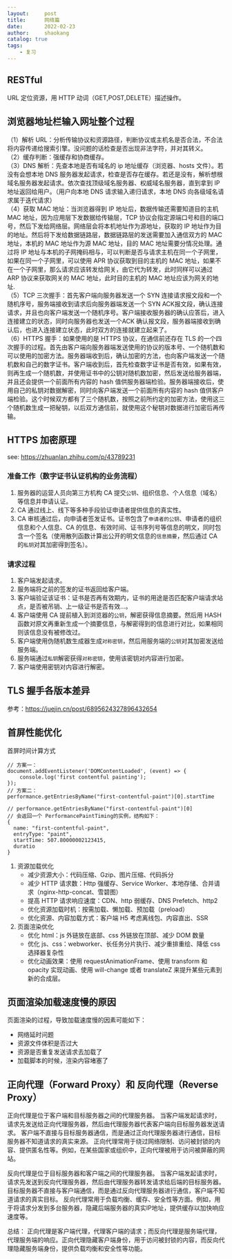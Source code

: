 ```yaml
---
layout:     post
title:      网络篇
date:       2022-02-23
author:     shaokang
catalog: true
tags:
    - 复习
---
```


## RESTful
URL 定位资源，用 HTTP 动词（GET,POST,DELETE）描述操作。

## 浏览器地址栏输入网址整个过程
（1）解析 URL：分析传输协议和资源路径，判断协议或主机名是否合法，不合法将内容传递给搜索引擎。没问题的话检查是否出现非法字符，并对其转义。  
（2）缓存判断：强缓存和协商缓存。  
（3）DNS 解析：先查本地是否有域名的 ip 地址缓存（浏览器、hosts 文件）。若没有会想本地 DNS 服务器发起请求，检查是否存在缓存。若还是没有，解析想根域名服务器发起请求。依次查找顶级域名服务器、权威域名服务器，直到拿到 IP 地址返回给用户。（用户向本地 DNS 请求输入递归请求，本地 DNS 向各级域名请求属于迭代请求）  
（4）获取 MAC 地址：当浏览器得到 IP 地址后，数据传输还需要知道目的主机 MAC 地址，因为应用层下发数据给传输层，TCP 协议会指定源端口号和目的端口号，然后下发给网络层。网络层会将本机地址作为源地址，获取的 IP 地址作为目的地址。然后将下发给数据链路层，数据链路层的发送需要加入通信双方的 MAC 地址，本机的 MAC 地址作为源 MAC 地址，目的 MAC 地址需要分情况处理。通过将 IP 地址与本机的子网掩码相与，可以判断是否与请求主机在同一个子网里，如果在同一个子网里，可以使用 APR 协议获取到目的主机的 MAC 地址，如果不在一个子网里，那么请求应该转发给网关，由它代为转发，此时同样可以通过 ARP 协议来获取网关的 MAC 地址，此时目的主机的 MAC 地址应该为网关的地址.  
（5）TCP 三次握手：首先客户端向服务器发送一个 SYN 连接请求报文段和一个随机序号，服务端接收到请求后向服务器端发送一个 SYN ACK报文段，确认连接请求，并且也向客户端发送一个随机序号。客户端接收服务器的确认应答后，进入连接建立的状态，同时向服务器也发送一个ACK 确认报文段，服务器端接收到确认后，也进入连接建立状态，此时双方的连接就建立起来了。  
（6）HTTPS 握手：如果使用的是 HTTPS 协议，在通信前还存在 TLS 的一个四次握手的过程。首先由客户端向服务器端发送使用的协议的版本号、一个随机数和可以使用的加密方法。服务器端收到后，确认加密的方法，也向客户端发送一个随机数和自己的数字证书。客户端收到后，首先检查数字证书是否有效，如果有效，则再生成一个随机数，并使用证书中的公钥对随机数加密，然后发送给服务器端，并且还会提供一个前面所有内容的 hash 值供服务器端检验。服务器端接收后，使用自己的私钥对数据解密，同时向客户端发送一个前面所有内容的 hash 值供客户端检验。这个时候双方都有了三个随机数，按照之前所约定的加密方法，使用这三个随机数生成一把秘钥，以后双方通信前，就使用这个秘钥对数据进行加密后再传输。  


## HTTPS 加密原理
see: https://zhuanlan.zhihu.com/p/43789231

### 准备工作（数字证书认证机构的业务流程）
1. 服务器的运营人员向第三方机构 CA 提交`公钥`、组织信息、个人信息（域名）等信息并申请认证。
2. CA 通过线上、线下等多种手段验证申请者提供信息的真实性。
3. CA 审核通过后，向申请者签发证书。证书包含了`申请者的公钥`、申请者的组织信息和个人信息、CA 的信息、有效时间、证书序列号等信息的明文，同时包含一个签名（使用散列函数计算出公开的明文信息的`信息摘要`，然后通过 CA 的`私钥`对其加密得到签名）。

### 请求过程
1. 客户端发起请求。
2. 服务端将之前的签发的证书返回给客户端。
3. 客户端验证该证书：证书是否再有效期内，证书的用途是否匹配客户端请求站点，是否被吊销、上一级证书是否有效...。
4. 客户端使用 CA 提前植入到浏览器的`公钥`，解密获得信息摘要。然后用 HASH 函数对原文再重新生成一个摘要信息，与解密得到的信息进行对比，如果相同则该信息没有被修改过。
5. 客户端使用伪随机数生成器生成`对称密钥`，然后用服务端的`公钥`对其加密发送给服务端。
6. 服务端通过`私钥`解密获得`对称密钥`，使用该密钥对内容进行加密。
7. 客户端使用密钥对内容进行解密。

## TLS 握手各版本差异
参考：https://juejin.cn/post/6895624327896432654

## 首屏性能优化
首屏时间计算方式
```
// 方案一：
document.addEventListener('DOMContentLoaded', (event) => {
    console.log('first contentful painting');
});
// 方案二：
performance.getEntriesByName("first-contentful-paint")[0].startTime

// performance.getEntriesByName("first-contentful-paint")[0]
// 会返回一个 PerformancePaintTiming的实例，结构如下：
{
  name: "first-contentful-paint",
  entryType: "paint",
  startTime: 507.80000002123415,
  duratio
}
```

1. 资源加载优化
   * 减少资源大小：代码压缩、Gzip、图片压缩、代码拆分
   * 减少 HTTP 请求数：Http 强缓存、Service Worker、本地存储、合并请求（nginx-http-concat、雪碧图）
   * 提高 HTTP 请求响应速度：CDN、http 弱缓存、DNS Prefetch、http2
   * 优化资源加载时机：按需加载、懒加载、预加载（preload）
   * 优化资源、内容加载方式：客户端 H5 考虑离线包、内容直出、SSR
2. 页面渲染优化
   * 优化 html：js 外链放在底部、css 外链放在顶部、减少 DOM 数量
   * 优化 js、css：webworker、长任务分片执行、减少重排重绘、降低 css 选择器复杂性
   * 优化动画效果：使用 requestAnimationFrame、使用 transform 和 opacity 实现动画、使用 will-change 或者 translateZ 来提升某些元素到新的合成层。

## 页面渲染加载速度慢的原因
页面渲染的过程，导致加载速度慢的因素可能如下：

* 网络延时问题
* 资源文件体积是否过大
* 资源是否重复发送请求去加载了
* 加载脚本的时候，渲染内容堵塞了

## 正向代理（Forward Proxy）和 反向代理（Reverse Proxy）
正向代理是位于客户端和目标服务器之间的代理服务器。
当客户端发起请求时，请求先发送给正向代理服务器，然后由代理服务器代表客户端向目标服务器发送请求。
客户端不直接与目标服务器通信，而是通过正向代理服务器进行通信，目标服务器不知道请求的真实来源。
正向代理常用于绕过网络限制、访问被封锁的内容、提供匿名性等。例如，在某些国家或组织中，正向代理被用于访问被屏蔽的网站。

反向代理是位于目标服务器和客户端之间的代理服务器。
当客户端发起请求时，请求先发送到反向代理服务器，然后由代理服务器转发请求给后端的目标服务器。
目标服务器不直接与客户端通信，而是通过反向代理服务器进行通信，客户端不知道请求的真实目标。
反向代理常用于负载均衡、缓存、安全性等方面。例如，用于将请求分发到多台服务器，隐藏后端服务器的真实IP地址，提供缓存以加快响应速度等。

总结：
正向代理是客户端代理，代理客户端的请求；而反向代理是服务端代理，代理服务端的响应。正向代理隐藏客户端身份，用于访问被封锁的内容，而反向代理隐藏服务端身份，提供负载均衡和安全性等功能。